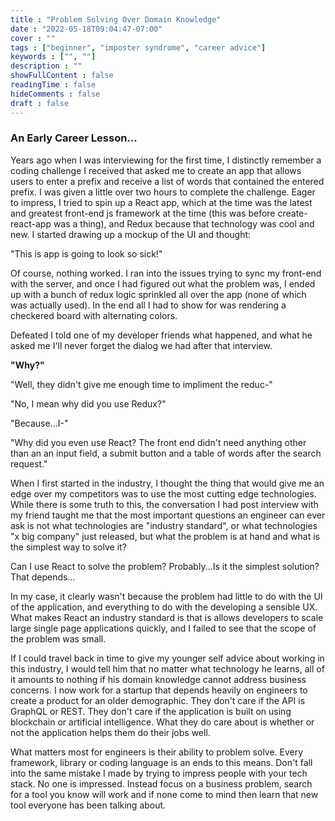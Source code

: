 ```yaml
---
title : "Problem Solving Over Domain Knowledge"
date : "2022-05-18T09:04:47-07:00"
cover : ""
tags : ["beginner", "imposter syndrome", "career advice"]
keywords : ["", ""]
description : ""
showFullContent : false
readingTime : false
hideComments : false
draft : false
---
```


### An Early Career Lesson...

Years ago when I was interviewing for the first time, I distinctly remember a coding challenge I received that asked me to create an app that allows users to enter a prefix and receive a list of words that contained the entered prefix. I was given a little over two hours to complete the challenge. Eager to impress, I tried to spin up a React app, which at the time was the latest and greatest front-end js framework at the time (this was before create-react-app was a thing), and Redux because that technology was cool and new. I started drawing up a mockup of the UI and thought:

"This is app is going to look so sick!"

Of course, nothing worked. I ran into the issues trying to sync my front-end with the server, and once I had figured out what the problem was, I ended up with a bunch of redux logic sprinkled all over the app (none of which was actually used). In the end all I had to show for was rendering a checkered board with alternating colors.

Defeated I told one of my developer friends what happened, and what he asked me I'll never forget the dialog we had after that interview.

**"Why?"**

"Well, they didn't give me enough time to impliment the reduc-"

"No, I mean why did you use Redux?"

"Because...I-"

"Why did you even use React? The front end didn't need anything other than an an input field, a submit button and a table of words after the search request."

When I first started in the industry, I thought the thing that would give me an edge over my competitors was to use the most cutting edge technologies. While there is some truth to this, the conversation I had post interview with my friend taught me that the most important questions an engineer can ever ask is not what technologies are "industry standard", or what technologies "x big company" just released, but what the problem is at hand and what is the simplest way to solve it?

Can I use React to solve the problem? Probably...Is it the simplest solution? That depends...

In my case, it clearly wasn't because the problem had little to do with the UI of the application, and everything to do with the developing a sensible UX. What makes React an industry standard is that is allows developers to scale large single page applications quickly, and I failed to see that the scope of the problem was small.

If I could travel back in time to give my younger self advice about working in this industry, I would tell him that no matter what technology he learns, all of it amounts to nothing if his domain knowledge cannot address business concerns. I now work for a startup that depends heavily on engineers to create a product for an older demographic. They don't care if the API is GraphQL or REST. They don't care if the application is built on using blockchain or artificial intelligence. What they do care about is whether or not the application helps them do their jobs well.

What matters most for engineers is their ability to problem solve. Every framework, library or coding language is an ends to this means. Don't fall into the same mistake I made by trying to impress people with your tech stack. No one is impressed. Instead focus on a business problem, search for a tool you know will work and if none come to mind then learn that new tool everyone has been talking about.

